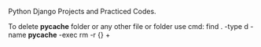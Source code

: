 Python Django Projects and Practiced Codes.

To delete __pycache__ folder or any other file or folder use cmd:
find . -type d -name __pycache__ -exec rm -r {} \+ 
